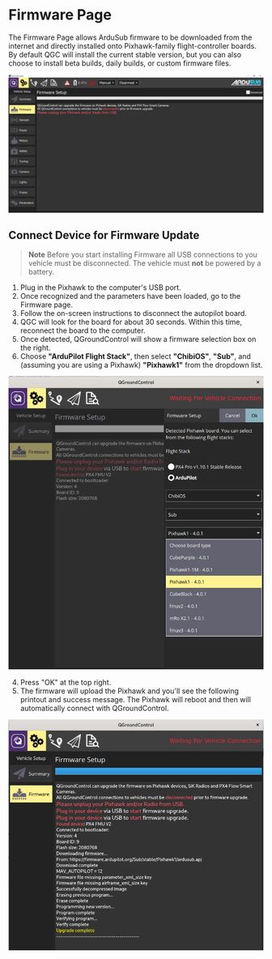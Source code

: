 # Firmware Page

The Firmware Page allows ArduSub firmware to be downloaded from the internet and directly installed onto Pixhawk-family flight-controller boards. By default QGC will install the current stable version, but you can also choose to install beta builds, daily builds, or custom firmware files.

<img src="/images/reference/reference-ardusub-firmware.png" class="img-responsive img-center" />

## Connect Device for Firmware Update
> **Note** Before you start installing Firmware all USB connections to you vehicle must be disconnected. The vehicle must **not** be powered by a battery.

1. Plug in the Pixhawk to the computer's USB port. 
2. Once recognized and the parameters have been loaded, go to the Firmware page.
3. Follow the on-screen instructions to disconnect the autopilot board. 
4. QGC will look for the board for about 30 seconds. Within this time, reconnect the board to the computer.
2. Once detected, QGroundControl will show a firmware selection box on the right. 
3. Choose **"ArduPilot Flight Stack"**, then select **"ChibiOS"**, **"Sub"**, and (assuming you are using a Pixhawk) **"Pixhawk1"** from the dropdown list.

<img src="/images/qgc/firmware-2.png" class="img-responsive img-center" />

4. Press "OK" at the top right. 
5. The firmware will upload the Pixhawk and you'll see the following printout and success message. The Pixhawk will reboot and then will automatically connect with QGroundControl.

<img src="/images/qgc/firmware-3.png" class="img-responsive img-center" />
